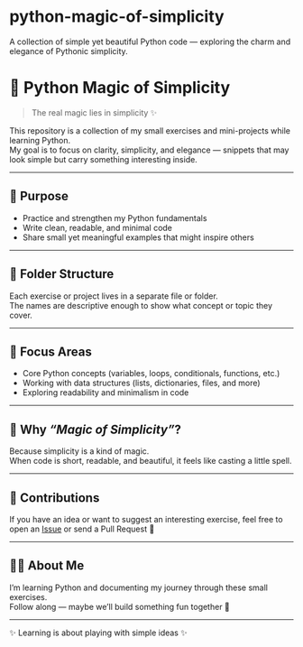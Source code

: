 # python-magic-of-simplicity
A collection of simple yet beautiful Python code — exploring the charm and elegance of Pythonic simplicity.
# 🐍 Python Magic of Simplicity

> The real magic lies in simplicity ✨

This repository is a collection of my small exercises and mini-projects while learning Python.  
My goal is to focus on clarity, simplicity, and elegance — snippets that may look simple but carry something interesting inside.

---

## 🎯 Purpose
- Practice and strengthen my Python fundamentals  
- Write clean, readable, and minimal code  
- Share small yet meaningful examples that might inspire others  

---

## 📁 Folder Structure
Each exercise or project lives in a separate file or folder.  
The names are descriptive enough to show what concept or topic they cover.

---

## 🧠 Focus Areas
- Core Python concepts (variables, loops, conditionals, functions, etc.)  
- Working with data structures (lists, dictionaries, files, and more)  
- Exploring readability and minimalism in code  

---

## 🌱 Why *“Magic of Simplicity”*?
Because simplicity is a kind of magic.  
When code is short, readable, and beautiful, it feels like casting a little spell.

---

## 💬 Contributions
If you have an idea or want to suggest an interesting exercise, feel free to open an [Issue](../../issues) or send a Pull Request 🙌

---

## 🧑‍💻 About Me
I’m learning Python and documenting my journey through these small exercises.  
Follow along — maybe we’ll build something fun together 🚀

---

✨ Learning is about playing with simple ideas ✨
